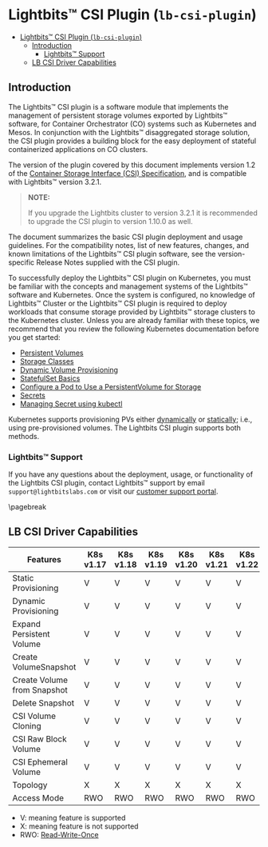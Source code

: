 <div style="page-break-after: always;"></div>

# Lightbits™ CSI Plugin (`lb-csi-plugin`)

- [Lightbits™ CSI Plugin (`lb-csi-plugin`)](#lightbits-csi-plugin-lb-csi-plugin)
  - [Introduction](#introduction)
    - [Lightbits™ Support](#lightbits-support)
  - [LB CSI Driver Capabilities](#lb-csi-driver-capabilities)

<div style="page-break-after: always;"></div>

## Introduction

The Lightbits™ CSI plugin is a software module that implements the management of persistent storage volumes exported by Lightbits™ software, for Container Orchestrator (CO) systems such as Kubernetes and Mesos. In conjunction with the Lightbits™ disaggregated storage solution, the CSI plugin provides a building block for the easy deployment of stateful containerized applications on CO clusters.

The version of the plugin covered by this document implements version 1.2 of the [Container Storage Interface (CSI) Specification](https://github.com/container-storage-interface/spec/blob/v1.2.0/spec.md), and is compatible with Lightbits™ version 3.2.1.

> **NOTE:**
>
> If you upgrade the Lightbits cluster to version 3.2.1 it is recommended to upgrade the CSI plugin to version 1.10.0 as well.

The document summarizes the basic CSI plugin deployment and usage guidelines. For the compatibility notes, list of new features, changes, and known limitations of the Lightbits™ CSI plugin software, see the version-specific Release Notes supplied with the CSI plugin.

To successfully deploy the Lightbits™ CSI plugin on Kubernetes, you must be familiar with the concepts and management systems of the Lightbits™ software and Kubernetes. Once the system is configured, no knowledge of Lightbits™ Cluster or the Lightbits™ CSI plugin is required to deploy workloads that consume storage provided by Lightbits™ storage clusters to the Kubernetes cluster.
Unless you are already familiar with these topics, we recommend that you review the following Kubernetes documentation before you get started:

- [Persistent Volumes](https://kubernetes.io/docs/concepts/storage/persistent-volumes/)
- [Storage Classes](https://kubernetes.io/docs/concepts/storage/storage-classes)
- [Dynamic Volume Provisioning](https://kubernetes.io/docs/concepts/storage/dynamic-provisioning)
- [StatefulSet Basics](https://kubernetes.io/docs/tutorials/stateful-application/basic-stateful-set)
- [Configure a Pod to Use a PersistentVolume for Storage](https://kubernetes.io/docs/tasks/configure-pod-container/configure-persistent-volume-storage)
- [Secrets](https://kubernetes.io/docs/concepts/configuration/secret)
- [Managing Secret using kubectl](https://kubernetes.io/docs/tasks/configmap-secret/managing-secret-using-kubectl)

Kubernetes supports provisioning PVs either [dynamically]() or [statically](); i.e., using pre-provisioned volumes. The Lightbits CSI plugin supports both methods.

###	Lightbits™ Support

If you have any questions about the deployment, usage, or functionality of the Lightbits CSI plugin, contact Lightbits™ support by email `support@lightbitslabs.com` or visit our [customer support portal](https://lightbitslabs.atlassian.net/servicedesk/customer/portals).

<div style="page-break-after: always;"></div>
\pagebreak

## LB CSI Driver Capabilities

| Features                    | K8s v1.17 | K8s v1.18 | K8s v1.19 | K8s v1.20 | K8s v1.21 | K8s v1.22 |
|-----------------------------|-----------|-----------|-----------|-----------|-----------|-----------|
| Static Provisioning         | V         | V         | V         | V         | V         | V         |
| Dynamic Provisioning        | V         | V         | V         | V         | V         | V         |
| Expand Persistent Volume    | V         | V         | V         | V         | V         | V         |
| Create VolumeSnapshot       | V         | V         | V         | V         | V         | V         |
| Create Volume from Snapshot | V         | V         | V         | V         | V         | V         |
| Delete Snapshot             | V         | V         | V         | V         | V         | V         |
| CSI Volume Cloning          | V         | V         | V         | V         | V         | V         |
| CSI Raw Block Volume        | V         | V         | V         | V         | V         | V         |
| CSI Ephemeral Volume        | V         | V         | V         | V         | V         | V         |
| Topology                    | X         | X         | X         | X         | X         | X         |
| Access Mode                 | RWO       | RWO       | RWO       | RWO       | RWO       | RWO       |


- V: meaning feature is supported
- X: meaning feature is not supported
- RWO: [Read-Write-Once](https://kubernetes.io/docs/concepts/storage/persistent-volumes/#access-modes)
